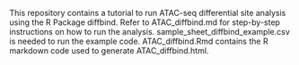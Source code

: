 This repository contains a tutorial to run ATAC-seq differential site analysis using the R Package diffbind. 
Refer to ATAC_diffbind.md for step-by-step instructions on how to run the analysis. 
sample_sheet_diffbind_example.csv is needed to run the example code.
ATAC_diffbind.Rmd contains the R markdown code used to generate ATAC_diffbind.html.
